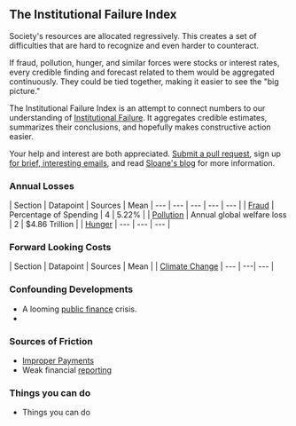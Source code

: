 ## The Institutional Failure Index

Society's resources are allocated regressively. This creates a set of difficulties that are hard to recognize and even harder to counteract.

If fraud, pollution, hunger, and similar forces were stocks or interest rates, every credible finding and forecast related to them would be aggregated continuously. They could be tied together, making it easier to see the "big picture."

The Institutional Failure Index is an attempt to connect numbers to our understanding of [Institutional Failure](institutionalfailure.md). It aggregates credible estimates, summarizes their conclusions, and hopefully makes constructive action easier. 

Your help and interest are both appreciated. [Submit a pull request](https://github.com/srvo/failure/pulls), sign up [for brief, interesting emails](http://eepurl.com/c-hM25), and read [Sloane's blog](http://srvo.org/) for more information. 

### Annual Losses

| Section | Datapoint | Sources | Mean 
| --- | --- | --- | --- | --- |
| [Fraud](fraud.md) | Percentage of Spending | 4 | 5.22% |
| [Pollution](pollution.md) | Annual global welfare loss | 2 | $4.86 Trillion |
| [Hunger](hunger.md) | --- | --- | --- |

### Forward Looking Costs

| Section | Datapoint | Sources | Mean |
| [Climate Change](climate.md) | --- | ---| --- |

### Confounding Developments

* A looming [public finance](publicfinance.md) crisis.
*    

### Sources of Friction

* [Improper Payments](improper.md)
* Weak financial [reporting](reporting.md)

### Things you can do

* Things you can do

